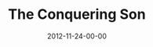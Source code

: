 ---
layout: message
category: message
series: "The Awaited Son"
title: "The Conquering Son"
date: 2012-11-24-00-00
message_id: 758
audio: "http://s3.amazonaws.com/crossroads-media/message/audio/awaitedson_01.mp3"
audio-duration: "45:39"
program: "http://s3.amazonaws.com/crossroads-media/documents/11_24-25_12Program_LO.pdf"
description: "For thousands of years, the Jewish people waited for Him--the Son of the King-to come set them free. He became a legend whispered through the generations--a riddle recited by the mystics. Some wondered if He was the invention of wishful thinking, or if he would ever arrive. Join us as we uncover the mystery and character of the long-awaited Son."
video: "http://s3.amazonaws.com/crossroads-media/message/video/awaitedson_01.mp4"
video-duration: "45:45"
video-image: "http://s3.amazonaws.com/crossroads-media/images/awaitedson01.jpg"
explicit: false
---